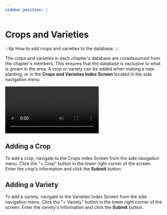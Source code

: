 ```yaml
---
sidebar_position: 1
---
```


# Crops and Varieties

:::tip How to add crops and varieties to the database.
:::

The crops and varieties in each chapter's database are crowdsourced from the chapter's members.  This ensures that the database is exclusive to what is grown in the area.  A crop or variety can be added when making a new planting, or in the **Crops and Varieties Index Screen** located in the side navigation menu.

<video controls width="300">
  <source src="/img/user-guide/add-crop.mp4"/>
</video>

## Adding a Crop

To add a crop, navigate to the Crops Index Screen from the side navigation menu.  Click the "+ Crop" button in the lower right corner of the screen.  Enter the crop's information and click the **Submit** button. 

## Adding a Variety

To add a variety, navigate to the Varieties Index Screen from the side navigation menu.  Click the "+ Variety" button in the lower right corner of the screen.  Enter the variety's information and click the **Submit** button.
